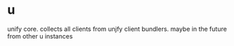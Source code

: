 # u
unify core.
collects all clients from unjfy client bundlers. maybe in the future from other u instances
